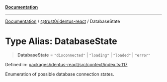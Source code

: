 [**Documentation**](../../../README.md)

***

[Documentation](../../../README.md) / [@trust0/identus-react](../README.md) / DatabaseState

# Type Alias: DatabaseState

> **DatabaseState** = `"disconnected"` \| `"loading"` \| `"loaded"` \| `"error"`

Defined in: [packages/identus-react/src/context/index.ts:117](https://github.com/trust0-project/identus/blob/bd9b053affe13e08b28b5939844104e9cc829449/packages/identus-react/src/context/index.ts#L117)

Enumeration of possible database connection states.
